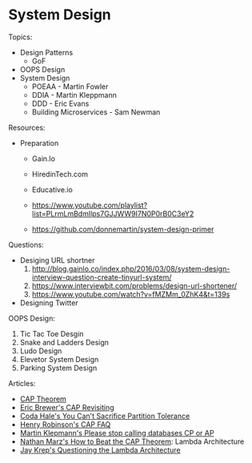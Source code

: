 # System Design

Topics:
  - Design Patterns
    - GoF
  - OOPS Design
  - System Design
    - POEAA - Martin Fowler
    - DDIA - Martin Kleppmann
    - DDD - Eric Evans
    - Building Microservices - Sam Newman
    
 Resources:
 - Preparation
    - Gain.lo
    - HiredinTech.com
    - Educative.io
  
    - https://www.youtube.com/playlist?list=PLrmLmBdmIlps7GJJWW9I7N0P0rB0C3eY2
    - https://github.com/donnemartin/system-design-primer

Questions:
- Desiging URL shortner
  1. http://blog.gainlo.co/index.php/2016/03/08/system-design-interview-question-create-tinyurl-system/
  2. https://www.interviewbit.com/problems/design-url-shortener/
  3. https://www.youtube.com/watch?v=fMZMm_0ZhK4&t=139s
- Designing Twitter

OOPS Design:
1. Tic Tac Toe Desgin
2. Snake and Ladders Design
3. Ludo Design
4. Elevetor System Design
5. Parking System Design


Articles:

- [CAP Theorem](https://en.wikipedia.org/wiki/CAP_theorem)
- [Eric Brewer's CAP Revisiting](http://www.infoq.com/articles/cap-twelve-years-later-how-the-rules-have-changed)
- [Coda Hale's You Can't Sacrifice Partition Tolerance](http://codahale.com/you-cant-sacrifice-partition-tolerance)
- [Henry Robinson's CAP FAQ](https://github.com/henryr/cap-faq)
- [Martin Klepmann's Please stop calling databases CP or AP](https://martin.kleppmann.com/2015/05/11/please-stop-calling-databases-cp-or-ap.html) 
- [Nathan Marz's How to Beat the CAP Theorem](http://nathanmarz.com/blog/how-to-beat-the-cap-theorem.html): Lambda Architecture
- [Jay Krep's Questioning the Lambda Architecture](https://www.oreilly.com/ideas/questioning-the-lambda-architecture)
